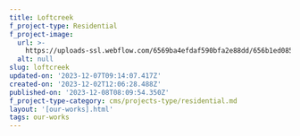 ```yaml
---
title: Loftcreek
f_project-type: Residential
f_project-image:
  url: >-
    https://uploads-ssl.webflow.com/6569ba4efdaf590bfa2e88dd/656b1ed085b2a35331714e9d_Rectangle%2018%20(7).png
  alt: null
slug: loftcreek
updated-on: '2023-12-07T09:14:07.417Z'
created-on: '2023-12-02T12:06:28.488Z'
published-on: '2023-12-08T08:09:54.350Z'
f_project-type-category: cms/projects-type/residential.md
layout: '[our-works].html'
tags: our-works
---
```



